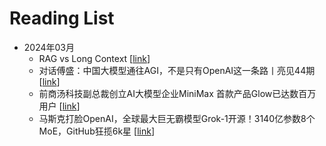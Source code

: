 # Reading List

* 2024年03月
  * RAG vs Long Context [[link](https://mp.weixin.qq.com/s/jrgowNLS-cI-ztRHaZNqNg)]
  * 对话傅盛：中国大模型通往AGI，不是只有OpenAI这一条路丨亮见44期 [[link](https://mp.weixin.qq.com/s/N_u2GCzTKOPMssPMes8nGQ)]
  * 前商汤科技副总裁创立AI大模型企业MiniMax 首款产品Glow已达数百万用户 [[link](https://zhuanlan.zhihu.com/p/607269165)]
  * 马斯克打脸OpenAI，全球最大巨无霸模型Grok-1开源！3140亿参数8个MoE，GitHub狂揽6k星 [[link](https://mp.weixin.qq.com/s/cPMt-2iMf8ku6fCIENLdDA)]

